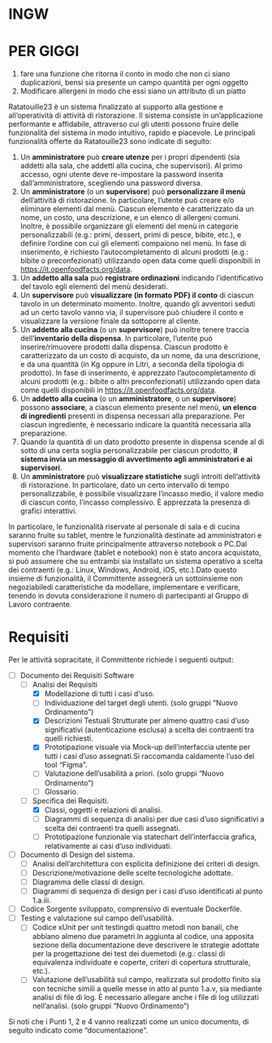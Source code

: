 # INGW
# PER GIGGI
1) fare una funzione che ritorna il conto in modo che non ci siano duplicazioni, bensì sia presente un campo quantità per ogni oggetto
3) Modificare allergeni in modo che essi siano un attributo di un piatto



Ratatouille23 è  un   sistema  finalizzato  al  supporto  alla  gestione  e  all’operatività  di  attività  di ristorazione. Il sistema consiste in un’applicazione performante e affidabile,  attraverso  cui  gli  utenti possono fruire delle funzionalità del sistema in modo intuitivo, rapido e piacevole. Le principali funzionalità offerte da Ratatouille23 sono indicate di seguito:


1. Un **amministratore** può **creare utenze** per i propri dipendenti (sia addetti alla sala, che addetti alla  cucina,  che  supervisori).  Al  primo  accesso,  ogni  utente  deve  re-impostare  la  password inserita dall’amministratore, scegliendo una password diversa.
3. Un **amministratore** (o un **supervisore**) può **personalizzare il menù** dell’attività di ristorazione. In particolare,  l’utente  può  creare  e/o  eliminare  elementi  dal  menù.  Ciascun  elemento  è caratterizzato da un nome, un costo, una descrizione, e un elenco di allergeni comuni. Inoltre, è possibile organizzare gli elementi del menù in categorie personalizzabili (e.g.: primi, dessert, primi di pesce, bibite, etc.), e definire l’ordine con cui gli elementi compaiono nel menù. In fase di  inserimento,  è  richiesto  l’autocompletamento    di    alcuni    prodotti    (e.g.:    bibite    o preconfezionati) utilizzando open data come quelli disponibili in https://it.openfoodfacts.org/data.
6. Un **addetto alla sala** può **registrare ordinazioni** indicando l’identificativo del tavolo egli elementi del menù desiderati.
8. Un **supervisore** può **visualizzare (in formato PDF) il conto** di ciascun tavolo in un determinato momento. Inoltre, quando gli avventori seduti ad un certo tavolo vanno via, il supervisore può chiudere il conto e visualizzare la versione finale da sottoporre al cliente.
9. Un  **addetto  alla  cucina**  (o  un  **supervisore**)  può  inoltre tenere traccia dell’**inventario della dispensa**. In particolare, l’utente può inserire/rimuovere prodotti dalla dispensa. Ciascun prodotto  è  caratterizzato  da  un  costo  di  acquisto,  da  un  nome,  da  una  descrizione,  e  da  una quantità (in Kg oppure in Litri, a seconda della tipologia di prodotto). In fase di inserimento, è apprezzato  l’autocompletamento  di  alcuni  prodotti  (e.g.:  bibite  o  altri  preconfezionati) utilizzando open data come quelli disponibili in https://it.openfoodfacts.org/data.
10. Un  **addetto  alla  cucina** (o  un  **amministratore**, o  un  **supervisore**)  possono  **associare**,  a  ciascun elemento  presente  nel  menù, **un  elenco  di  ingredienti**  presenti  in  dispensa  necessari  alla preparazione.  Per  ciascun  ingrediente,  è  necessario  indicare  la  quantità  necessaria  alla preparazione.
12. Quando  la  quantità  di  un  dato  prodotto  presente  in  dispensa  scende  al  di  sotto  di  una  certa soglia personalizzabile per ciascun prodotto, **il sistema invia un messaggio di avvertimento agli amministratori e ai supervisori**.
17. Un  **amministratore**  può  **visualizzare  statistiche** sugli introiti dell’attività di ristorazione. In particolare, dato un certo intervallo di tempo personalizzabile, è possibile visualizzare l’incasso medio, il valore medio di ciascun conto, l’incasso complessivo. È apprezzata la presenza di grafici interattivi.


In particolare, le funzionalità riservate al personale di sala e di cucina saranno fruite su tablet, mentre  le funzionalità  destinate  ad  amministratori  e  supervisori  saranno  fruite  principalmente  attraverso notebook o PC.Dal momento che l’hardware (tablet e notebook) non è stato ancora acquistato, si può assumere  che  su  entrambi  sia  installato  un  sistema  operativo  a  scelta  dei  contraenti  (e.g.:  Linux, Windows, Android, iOS, etc.).Dato  questo  insieme  di  funzionalità,  il  Committente  assegnerà  un  sottoinsieme non  negoziabiledi caratteristiche da modellare, implementare e verificare, tenendo in dovuta considerazione il numero di partecipanti al Gruppo di Lavoro contraente.

# Requisiti

Per le attività sopracitate, il Committente richiede i seguenti output:


- [ ] Documento dei Requisiti Software
  - [ ] Analisi dei Requisiti
    - [X] Modellazione di tutti i casi d'uso.
    - [ ] Individuazione del target degli utenti. (solo gruppi “Nuovo Ordinamento”)
    - [X] Descrizioni Testuali Strutturate per almeno quattro casi d’uso significativi (autenticazione esclusa) a scelta dei contraenti tra quelli richiesti.
    - [X] Prototipazione visuale via Mock-up dell’interfaccia utente per tutti i casi d’uso assegnati.Si raccomanda caldamente l’uso del tool “Figma”.
    - [ ] Valutazione dell’usabilità a priori. (solo gruppi “Nuovo Ordinamento”)
    - [ ] Glossario.
  - [ ] Specifica dei Requisiti.
    - [X] Classi, oggetti e relazioni di analisi.
    - [ ] Diagrammi di sequenza di analisi per due casi d’uso significativi a scelta dei contraenti tra quelli assegnati.
    - [ ] Prototipazione funzionale via statechart dell’interfaccia grafica, relativamente ai casi d’uso individuati.
- [ ] Documento di Design del sistema.
  - [ ] Analisi dell’architettura con esplicita definizione dei criteri di design.
  - [ ] Descrizione/motivazione delle scelte tecnologiche adottate.
  - [ ] Diagramma delle classi di design.
  - [ ] Diagrammi di sequenza di design per i casi d’uso identificati al punto 1.a.iii.
- [ ] Codice Sorgente sviluppato, comprensivo di eventuale Dockerfile.
- [ ] Testing e valutazione sul campo dell’usabilità.
  - [ ] Codice xUnit per unit testingdi quattro metodi non banali, che abbiano almeno due parametri.In aggiunta al codice, una apposita sezione della documentazione deve descrivere le strategie adottate per la progettazione dei test dei duemetodi (e.g.: classi di equivalenza individuate e coperte, criteri di copertura strutturale, etc.).
  - [ ] Valutazione dell’usabilità sul campo, realizzata sul prodotto finito sia con tecniche simili a quelle messe in atto al punto 1.a.v, sia mediante analisi di file di log. È necessario allegare anche i file di log utilizzati nell’analisi. (solo gruppi “Nuovo Ordinamento”)
  
Si  noti  che  i  Punti  1,  2  e  4  vanno  realizzati  come  un  unico  documento,  di  seguito  indicato  come “documentazione”.

